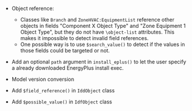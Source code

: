 * Object reference:
  - Classes like `Branch` and `ZoneHVAC:EquipmentList` reference other objects
    in fields "Component X Object Type" and "Zone Equipment 1 Object Type", but
    they do not have `\object-list` attributes. This makes it impossible to
    detect invalid field references.
  - One possible way is to use `$search_value()` to detect if the values in
    those fields could be targeted or not.

* Add an optional `path` argument in `install_eplus()` to let the user specify
  a already downloaded EnergyPlus install exec.

* Model version conversion

* Add `$field_reference()` in `IddObject` class

* Add `$possible_value()` in `IdfObject` class
